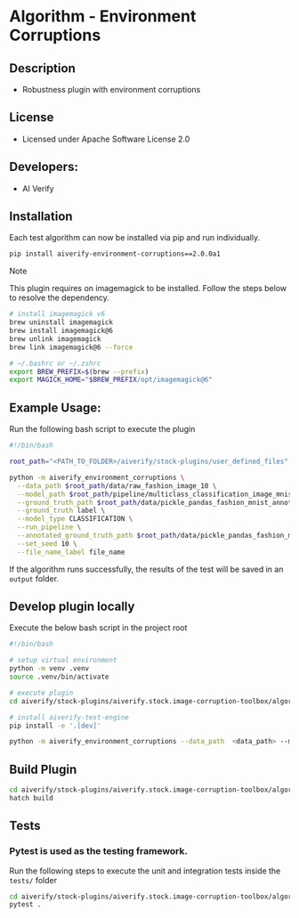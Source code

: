# Algorithm - Environment Corruptions

## Description
* Robustness plugin with environment corruptions

## License
* Licensed under Apache Software License 2.0

## Developers:
* AI Verify

## Installation

Each test algorithm can now be installed via pip and run individually.

```sh
pip install aiverify-environment-corruptions==2.0.0a1
```
> [!NOTE]  
> This plugin requires on imagemagick to be installed. Follow the steps below to resolve the dependency.
> 
```sh
# install imagemagick v6
brew uninstall imagemagick
brew install imagemagick@6
brew unlink imagemagick
brew link imagemagick@6 --force

# ~/.bashrc or ~/.zshrc
export BREW_PREFIX=$(brew --prefix)
export MAGICK_HOME="$BREW_PREFIX/opt/imagemagick@6"
```

## Example Usage:

Run the following bash script to execute the plugin

```sh
#!/bin/bash

root_path="<PATH_TO_FOLDER>/aiverify/stock-plugins/user_defined_files"

python -m aiverify_environment_corruptions \
  --data_path $root_path/data/raw_fashion_image_10 \
  --model_path $root_path/pipeline/multiclass_classification_image_mnist_fashion \
  --ground_truth_path $root_path/data/pickle_pandas_fashion_mnist_annotated_labels_10.sav \
  --ground_truth label \
  --model_type CLASSIFICATION \
  --run_pipeline \
  --annotated_ground_truth_path $root_path/data/pickle_pandas_fashion_mnist_annotated_labels_10.sav \
  --set_seed 10 \
  --file_name_label file_name
```

If the algorithm runs successfully, the results of the test will be saved in an `output` folder. 

## Develop plugin locally

Execute the below bash script in the project root

```sh
#!/bin/bash

# setup virtual environment
python -m venv .venv
source .venv/bin/activate

# execute plugin
cd aiverify/stock-plugins/aiverify.stock.image-corruption-toolbox/algorithms/environment_corruptions/

# install aiverify-test-engine 
pip install -e '.[dev]'

python -m aiverify_environment_corruptions --data_path  <data_path> --model_path <model_path> --ground_truth_path <ground_truth_path> --ground_truth <str> --model_type CLASSIFICATION --run_pipeline --set_seed <int> --annotated_ground_truth_path <annotated_file_path> --file_name_label <str>
```

## Build Plugin
```sh
cd aiverify/stock-plugins/aiverify.stock.image-corruption-toolbox/algorithms/environment_corruptions/
hatch build
```

## Tests
### Pytest is used as the testing framework.
Run the following steps to execute the unit and integration tests inside the `tests/` folder

```sh
cd aiverify/stock-plugins/aiverify.stock.image-corruption-toolbox/algorithms/environment_corruptions/
pytest .
```
